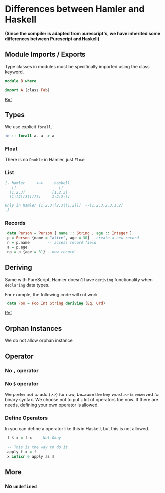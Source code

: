 # Differences between Hamler and Haskell



**(Since the compiler is adapted from purescript's, we have inherited some differences between Purescript and Haskell)**



## Module Imports / Exports

Type classes in modules must be specifically imported using the class  keyword. 

```haskell
module B where

import A (class Fab)
```

[Ref](https://github.com/purescript/documentation/blob/master/language/Differences-from-Haskell.md)



## Types

We use explicit `forall`.

```Haskell
id :: forall a. a -> a
```

### Float

There is no `Double` in Hamler, just `Float`

### List 

```haskell
{- hamler     <–>     haskell 
   []                   [] 
  [1,2,3]            [1,2,3] 
  [1|[2|[3|[]]]]     1:2:3:[]

Only in hamler [1,2,3|[2,3|[1,2]]]  --[1,2,3,2,3,1,2]
-}
```

### Records

```haskell
 data Person = Person { name :: String , age :: Integer } 
 p = Person {name = "alice", age = 30} --create a new record
 n = p.name        -- access record field
 a = p.age        
 np = p {age = 31} --new record
```



## Deriving

Same with PureScript, Hamler doesn't have `deriving` functionality when `declaring` data types. 

For example, the following code will not work

```Haskell
 data Foo = Foo Int String deriving (Eq, Ord)
```

[Ref](https://github.com/purescript/documentation/blob/master/language/Differences-from-Haskell.md)



## Orphan Instances

We do not allow orphan instance



## Operator

### No `,` operator

### No `$`  operator

We prefer not to add (>>) for now, because the key word >> is reserved for binary syntax. We choose not to put a lot of operators foe now. If there are needs, defining your own operator is allowed.

### Define Operators

In you can define a operator like this in Haskell, but this is not allowed.

```haskell
 f $ x = f x  -- Not Okay
 
 -- This is the way to do it
 apply f x = f
 x infixr 0 apply as $
```



## More

### No `undefined`



